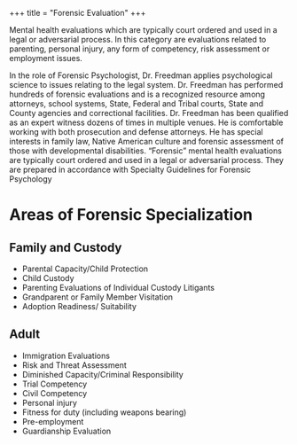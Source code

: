 +++
title = "Forensic Evaluation"
+++

Mental health evaluations which are typically court ordered and used in a legal or adversarial process. In this category are evaluations related to parenting, personal injury, any form of competency, risk assessment or employment issues.

<!--more-->

In the role of Forensic Psychologist, Dr. Freedman applies psychological science to issues relating to the legal system. Dr. Freedman has performed hundreds of forensic evaluations and is a recognized resource among attorneys, school systems, State, Federal and Tribal courts, State and County agencies and correctional facilities. Dr. Freedman has been qualified as an expert witness dozens of times in multiple venues. He is comfortable working with both prosecution and defense attorneys. He has special interests in family law, Native American culture and forensic assessment of those with developmental disabilities. “Forensic” mental health evaluations are typically court ordered and used in a legal or adversarial process. They are prepared in accordance with Specialty Guidelines for Forensic Psychology

# Areas of Forensic Specialization
## Family and Custody
* Parental Capacity/Child Protection
* Child Custody
* Parenting Evaluations of Individual Custody Litigants
* Grandparent or Family Member Visitation
* Adoption Readiness/ Suitability

## Adult
* Immigration Evaluations
* Risk and Threat Assessment
* Diminished Capacity/Criminal Responsibility
* Trial Competency
* Civil Competency
* Personal injury
* Fitness for duty (including weapons bearing)
* Pre-employment
* Guardianship Evaluation
